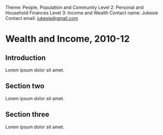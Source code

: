 Theme: People, Population and Community
Level 2: Personal and Household Finances
Level 3: Income and Wealth
Contact name: Jukesie
Contact email: jukesie@gmail.com

# Wealth and Income, 2010-12

## Introduction

Lorem ipsum dolor sit amet.

## Section two

Lorem ipsum dolor sit amet.

## Section three

Lorem ipsum dolor sit amet.